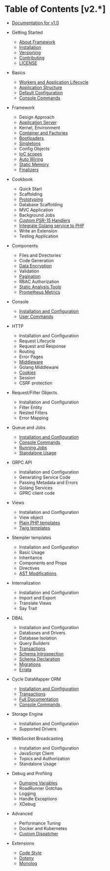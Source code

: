 # Table of Contents [v2.*]

* [Documentation for v1.0](https://github.com/spiral/docs/tree/master)

* Getting Started
    * [About Framework](about/spiral.md)
    * [Installation](about/install.md)
    * [Versioning](about/semver.md)
    * [Contributing](about/contributing.md)
    * [LICENSE](license.md)
* Basics
    * [Workers and Application Lifecycle](basic/workers.md)
    * [Application Structure](basic/structure.md)
    * [Default Configuration](basic/configuration.md)
    * [Console Commands](basic/commands.md)
* Framework
    * Design Approach
    * [Application Server](framework/application-server.md)
    * Kernel, Environment
    * [Container and Factories](framework/container.md)
    * [Bootloaders](framework/bootloaders.md)
    * [Singletons](framework/singletons.md)
    * Config Objects
    * [IoC scopes](framework/scopes.md)
    * [Auto Wiring](framework/auto-wiring.md)
    * [Static Memory](framework/memory.md)
    * [Finalizers](framework/finalizers.md)
* Cookbook
    * Quick Start
    * Scaffolding
    * [Prototyping](cookbook/prototype.md)
    * Database Scaffolding
    * MVC Application
    * Background Jobs
    * [Custom PSR-15 Handlers](cookbook/psr-15.md)
    * [Integrate Golang service to PHP](cookbook/golang-library.md)
    * Write an Extension       
    * Testing Application
* Components
    * Files and Directories
    * Code Generation
    * [Data Encryption](component/encrypter.md)
    * Validation
    * [Pagination](component/pagination.md)
    * RBAC Authorization
    * [Static Analysis Tools](component/tokenizer.md)
    * [Prometheus Metrics](component/metrics.md)
* Console
    * [Installation and Configuration](console/configuration.md)
    * [User Commands](console/commands.md)
* HTTP
    * Installation and Configuration
    * Request Lifecycle
    * Request and Response
    * Routing
    * Error Pages
    * [Middleware](http/middleware.md)
    * Golang Middleware
    * [Cookies](http/cookies.md)
    * Session
    * CSRF protection
* Request/Filter Objects
    * Installation and Configuration
    * Filter Entity
    * Nested Filters
    * Error Mapping
* Queue and Jobs
    * [Installation and Configuration](queue/configuration.md)
    * [Console Commands](queue/commands.md)
    * [Running Jobs](queue/jobs.md)
    * [Standalone Usage](queue/standalone.md)
* GRPC API
    * Installation and Configuration
    * Generating Service Code
    * Passing Metadata and Errors
    * Golang Services
    * GPRC client code
* Views
    * Installation and Configuration
    * View object
    * [Plain PHP templates](views/native.md)
    * [Twig templates](views/twig.md)
* Stempler templates
    * Installation and Configuration
    * Basic Usage
    * Inheritance
    * Components and Props
    * Directives
    * [AST Modifications](stempler/visitors.md)
* Internalization
    * Installation and Configuration
    * Import and Export
    * Translate Views
    * Say Trait
* DBAL
    * Installation and Configuration
    * Databases and Drivers
    * Database Isolation
    * Query Builders
    * [Transactions](database/transactions.md)
    * [Schema Introspection](database/introspection.md)
    * [Schema Declaration](database/declaration.md)
    * [Migrations](database/migrations.md)
    * [Errata](database/errata.md)
* Cycle DataMapper ORM
    * [Installation and Configuration](cycle/configuration.md)
    * [Transactions](cycle/transactions.md)
    * [Full Documentation](cycle/documentation.md)
    * [Console Commands](cycle/commands.md)
* Storage Engine 
    * Installation and Configuration
    * Supported Drivers
 * WebSocket Broadcasting
    * Installation and Configuration
    * JavaScript Client
    * Topics and Authorization
    * Standalone Usage
* Debug and Profiling
    * [Dumping Variables](debug/dumps.md)
    * RoadRunner Gotchas
    * Logging
    * Handle Exceptions
    * XDebug
* Advanced
    * Performance Tuning
    * Docker and Kubernetes
    * [Custom Dispatcher](advanced/custom-dispatcher.md)
* Extensions
    * [Code Style](extension/code-style.md)
    * [Dotenv](extension/dotenv.md)   
    * [Monolog](extension/monolog.md)
